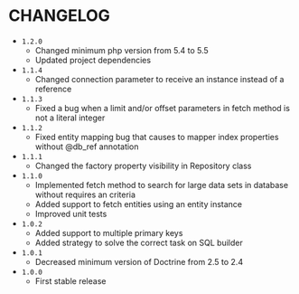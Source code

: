 # CHANGELOG
- `1.2.0`
    * Changed minimum php version from 5.4 to 5.5
    * Updated project dependencies
- `1.1.4`
    * Changed connection parameter to receive an instance instead of a reference
- `1.1.3`
    * Fixed a bug when a limit and/or offset parameters in fetch method is not a literal integer
- `1.1.2`
    * Fixed entity mapping bug that causes to mapper index properties without @db_ref annotation
- `1.1.1`
    * Changed the factory property visibility in Repository class
- `1.1.0`
    * Implemented fetch method to search for large data sets in database without requires an criteria
    * Added support to fetch entities using an entity instance
    * Improved unit tests
- `1.0.2`
    * Added support to multiple primary keys
    * Added strategy to solve the correct task on SQL builder
- `1.0.1`
    * Decreased minimum version of Doctrine from 2.5 to 2.4
- `1.0.0`
    * First stable release
